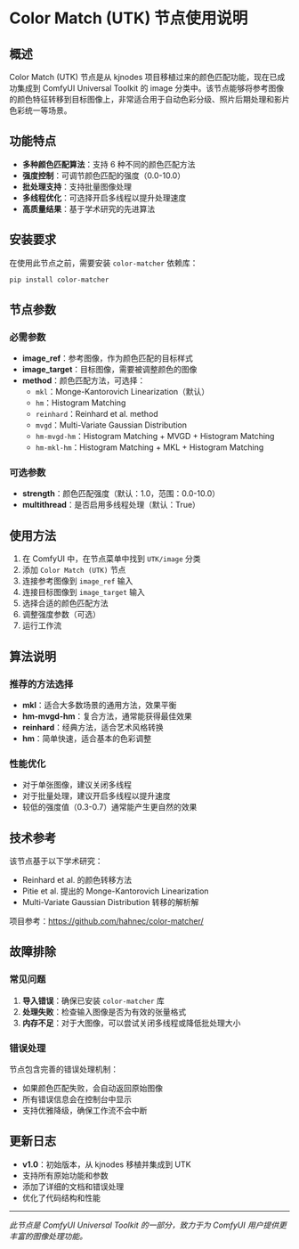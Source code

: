 # Color Match (UTK) 节点使用说明

## 概述

Color Match (UTK) 节点是从 kjnodes 项目移植过来的颜色匹配功能，现在已成功集成到 ComfyUI Universal Toolkit 的 image 分类中。该节点能够将参考图像的颜色特征转移到目标图像上，非常适合用于自动色彩分级、照片后期处理和影片色彩统一等场景。

## 功能特点

- **多种颜色匹配算法**：支持 6 种不同的颜色匹配方法
- **强度控制**：可调节颜色匹配的强度（0.0-10.0）
- **批处理支持**：支持批量图像处理
- **多线程优化**：可选择开启多线程以提升处理速度
- **高质量结果**：基于学术研究的先进算法

## 安装要求

在使用此节点之前，需要安装 `color-matcher` 依赖库：

```bash
pip install color-matcher
```

## 节点参数

### 必需参数
- **image_ref**：参考图像，作为颜色匹配的目标样式
- **image_target**：目标图像，需要被调整颜色的图像
- **method**：颜色匹配方法，可选择：
  - `mkl`：Monge-Kantorovich Linearization（默认）
  - `hm`：Histogram Matching
  - `reinhard`：Reinhard et al. method
  - `mvgd`：Multi-Variate Gaussian Distribution
  - `hm-mvgd-hm`：Histogram Matching + MVGD + Histogram Matching
  - `hm-mkl-hm`：Histogram Matching + MKL + Histogram Matching

### 可选参数
- **strength**：颜色匹配强度（默认：1.0，范围：0.0-10.0）
- **multithread**：是否启用多线程处理（默认：True）

## 使用方法

1. 在 ComfyUI 中，在节点菜单中找到 `UTK/image` 分类
2. 添加 `Color Match (UTK)` 节点
3. 连接参考图像到 `image_ref` 输入
4. 连接目标图像到 `image_target` 输入
5. 选择合适的颜色匹配方法
6. 调整强度参数（可选）
7. 运行工作流

## 算法说明

### 推荐的方法选择

- **mkl**：适合大多数场景的通用方法，效果平衡
- **hm-mvgd-hm**：复合方法，通常能获得最佳效果
- **reinhard**：经典方法，适合艺术风格转换
- **hm**：简单快速，适合基本的色彩调整

### 性能优化

- 对于单张图像，建议关闭多线程
- 对于批量处理，建议开启多线程以提升速度
- 较低的强度值（0.3-0.7）通常能产生更自然的效果

## 技术参考

该节点基于以下学术研究：
- Reinhard et al. 的颜色转移方法
- Pitie et al. 提出的 Monge-Kantorovich Linearization
- Multi-Variate Gaussian Distribution 转移的解析解

项目参考：https://github.com/hahnec/color-matcher/

## 故障排除

### 常见问题

1. **导入错误**：确保已安装 `color-matcher` 库
2. **处理失败**：检查输入图像是否为有效的张量格式
3. **内存不足**：对于大图像，可以尝试关闭多线程或降低批处理大小

### 错误处理

节点包含完善的错误处理机制：
- 如果颜色匹配失败，会自动返回原始图像
- 所有错误信息会在控制台中显示
- 支持优雅降级，确保工作流不会中断

## 更新日志

- **v1.0**：初始版本，从 kjnodes 移植并集成到 UTK
- 支持所有原始功能和参数
- 添加了详细的文档和错误处理
- 优化了代码结构和性能

---

*此节点是 ComfyUI Universal Toolkit 的一部分，致力于为 ComfyUI 用户提供更丰富的图像处理功能。*
